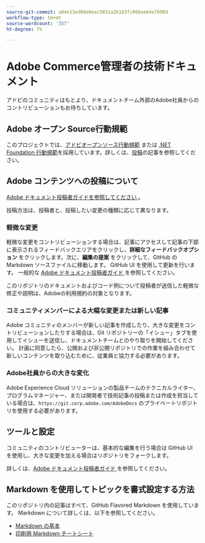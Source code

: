 ```yaml
---
source-git-commit: a04e13ed68e0eac5031a2b163fc00bae64e7698d
workflow-type: tm+mt
source-wordcount: '357'
ht-degree: 7%

---
```

# Adobe Commerce管理者の技術ドキュメント

アドビのコミュニティはもとより、ドキュメントチーム外部のAdobe社員からのコントリビューションもお待ちしています。

## Adobe オープン Source行動規範

このプロジェクトでは、[アドビオープンソース行動規範](code-of-conduct.md) または [.NET Foundation 行動規範](https://dotnetfoundation.org/code-of-conduct)を採用しています。詳しくは、[投稿](contributing.md)の記事を参照してください。

## Adobe コンテンツへの投稿について

[Adobe ドキュメント投稿者ガイドを参照してください ](https://experienceleague.adobe.com/docs/contributor/contributor-guide/introduction.html?lang=ja)。

投稿方法は、投稿者と、投稿したい変更の種類に応じて異なります。

### 軽微な変更

軽微な変更をコントリビューションする場合は、記事にアクセスして記事の下部に表示されるフィードバックエリアをクリックし、**詳細なフィードバックオプション** をクリックします。次に、**編集の提案** をクリックして、GitHub の Markdown ソースファイルに移動します。 GitHub UI を使用して更新を行います。 一般的な [Adobe ドキュメント投稿者ガイド ](https://experienceleague.adobe.com/docs/contributor/contributor-guide/introduction.html?lang=ja) を参照してください。

このリポジトリのドキュメントおよびコード例について投稿者が送信した軽微な修正や説明は、Adobeの利用規約の対象となります。

### コミュニティメンバーによる大幅な変更または新しい記事

Adobe コミュニティのメンバーが新しい記事を作成したり、大きな変更をコントリビューションしたりする場合は、Git リポジトリーの「イシュー」タブを使用してイシューを送信し、ドキュメントチームとのやり取りを開始してください。 計画に同意したら、公開および非公開リポジトリでの作業を組み合わせて新しいコンテンツを取り込むために、従業員と協力する必要があります。

### Adobe社員からの大きな変化

Adobe Experience Cloud ソリューションの製品チームのテクニカルライター、プログラムマネージャー、または開発者で技術記事の投稿または作成を担当している場合は、`https://git.corp.adobe.com/AdobeDocs` のプライベートリポジトリを使用する必要があります。

## ツールと設定

コミュニティのコントリビューターは、基本的な編集を行う場合は GitHub UI を使用し、大きな変更を加える場合はリポジトリをフォークします。

詳しくは、[Adobe ドキュメント投稿者ガイド ](https://experienceleague.adobe.com/docs/contributor/contributor-guide/introduction.html?lang=ja) を参照してください。

## Markdown を使用してトピックを書式設定する方法

このリポジトリ内の記事はすべて、GitHub Flavored Markdown を使用しています。 Markdown について詳しくは、以下を参照してください。

- [Markdown の基本 ](https://help.github.com/articles/getting-started-with-writing-and-formatting-on-github/)
- [ 印刷用 Markdown チートシート ](https://guides.github.com/pdfs/markdown-cheatsheet-online.pdf)
